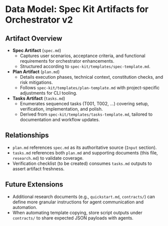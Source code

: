 # Data Model: Spec Kit Artifacts for Orchestrator v2

## Artifact Overview
- **Spec Artifact** (`spec.md`)
  - Captures user scenarios, acceptance criteria, and functional requirements for orchestrator enhancements.
  - Structured according to `spec-kit/templates/spec-template.md`.
- **Plan Artifact** (`plan.md`)
  - Details execution phases, technical context, constitution checks, and risk mitigations.
  - Follows `spec-kit/templates/plan-template.md` with project-specific adjustments for CLI tooling.
- **Tasks Artifact** (`tasks.md`)
  - Enumerates sequenced tasks (T001, T002, …) covering setup, verification, implementation, and polish.
  - Derived from `spec-kit/templates/tasks-template.md`, tailored to documentation and workflow updates.

## Relationships
- `plan.md` references `spec.md` as its authoritative source (`Input` section).
- `tasks.md` references both `plan.md` and supporting documents (this file, `research.md`) to validate coverage.
- Verification checklist (to be created) consumes `tasks.md` outputs to assert artifact freshness.

## Future Extensions
- Additional research documents (e.g., `quickstart.md`, `contracts/`) can define more granular instructions for agent communication and automation.
- When automating template copying, store script outputs under `contracts/` to share expected JSON payloads with agents.

